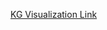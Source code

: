 [KG Visualization Link](https://cosmograph.app/run/?data=https://raw.githubusercontent.com/AI-in-Complex-Systems-Lab/ADHD-KnowledgeGraph/main/finalgraph_v2.csv&meta=https://raw.githubusercontent.com/AI-in-Complex-Systems-Lab/ADHD-KnowledgeGraph/main/metadata_v2.csv&gravity=0.2&repulsion=1.8&repulsionTheta=0.5&linkSpring=0.3&linkDistance=20&friction=0.25&renderLabels=true&renderHoveredLabel=true&renderLinks=true&nodeSizeScale=1.3&linkWidthScale=1&linkArrowsSizeScale=1&nodeSize=size-total%20links&nodeColor=color-type&nodeLabel=id&linkWidth=width-sum-value&linkColor=color-color&)
